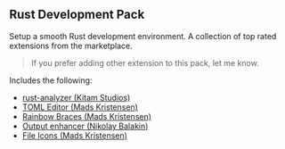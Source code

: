 ## Rust Development Pack

Setup a smooth Rust development environment. A collection of top rated extensions from the marketplace.

> If you prefer adding other extension to this pack, let me know.

Includes the following:
- [rust-analyzer (Kitam Studios)](https://marketplace.visualstudio.com/items?itemName=kitamstudios.RustAnalyzer)
- [TOML Editor (Mads Kristensen)](https://marketplace.visualstudio.com/items?itemName=MadsKristensen.TomlEditor)
- [Rainbow Braces (Mads Kristensen)](https://marketplace.visualstudio.com/items?itemName=MadsKristensen.RainbowBraces)
- [Output enhancer (Nikolay Balakin)](https://marketplace.visualstudio.com/items?itemName=NikolayBalakin.Outputenhancer)
- [File Icons (Mads Kristensen)](https://marketplace.visualstudio.com/items?itemName=MadsKristensen.FileIcons)
